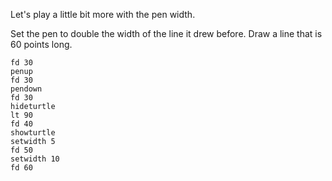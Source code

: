 Let's play a little bit more with the pen width.

Set the pen to double the width of the line it drew before. Draw a line that is 60 points long.

```result
fd 30
penup
fd 30
pendown
fd 30
hideturtle
lt 90 
fd 40
showturtle
setwidth 5
fd 50
setwidth 10
fd 60
```
